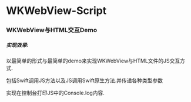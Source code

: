 # WKWebView-Script
<h3>WKWebView与HTML交互Demo</h3>

<h5>实现效果:</h5>

以最简单的形式与最简单的demo来实现WKWebView与HTML文件的JS交互方式.

包括Swift调用JS方法以及JS调用Swift原生方法.并传递各种类型参数

实现在控制台打印JS中的Console.log内容.
